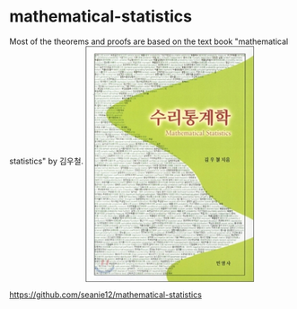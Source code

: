 # mathematical-statistics
Most of the theorems and proofs are based on the text book "mathematical statistics" by 김우철. <img align="middle" width="300" src="https://github.com/seanie12/mathematical-statistics/blob/master/images/book.png">


https://github.com/seanie12/mathematical-statistics
